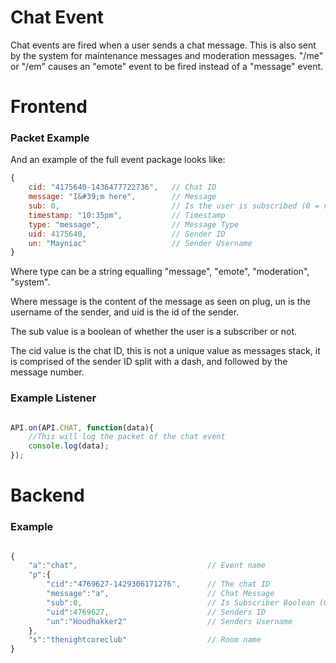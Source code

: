# Chat Event

Chat events are fired when a user sends a chat message. This is also sent by the system for maintenance messages and
moderation messages. "/me" or "/em" causes an "emote" event to be fired instead of a "message" event.

# Frontend

### Packet Example

And an example of the full event package looks like:

```js
{
    cid: "4175640-1436477722736", 	// Chat ID
    message: "I&#39;m here", 		// Message
    sub: 0, 						// Is the user is subscribed (0 = no, 1 = yes) 
    timestamp: "10:35pm", 			// Timestamp
    type: "message", 				// Message Type
    uid: 4175640, 					// Sender ID
    un: "Mayniac" 					// Sender Username
}
```

Where type can be a string equalling "message", "emote", "moderation", "system".

Where message is the content of the message as seen on plug, un is the username of the sender, and uid is the id of
the sender.

The sub value is a boolean of whether the user is a subscriber or not.

The cid value is the chat ID, this is not a unique value as messages stack, it is comprised of the sender ID split with 
a dash, and followed by the message number.

### Example Listener

```js

API.on(API.CHAT, function(data){
    //This will log the packet of the chat event
    console.log(data);
});

```

# Backend

### Example
```js

{
    "a":"chat",                             // Event name
    "p":{                                   
        "cid":"4769627-1429306171276",      // The chat ID
        "message":"a",                      // Chat Message
        "sub":0,                            // Is Subscriber Boolean (0 = no, 1 = yes) 
        "uid":4769627,                      // Senders ID 
        "un":"Houdhakker2"                  // Senders Username
    },
    "s":"thenightcoreclub"                  // Room name
}
```



